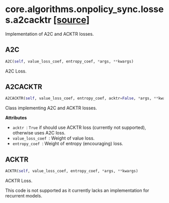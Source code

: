 # core.algorithms.onpolicy_sync.losses.a2cacktr [[source]](https://github.com/allenai/allenact/tree/master/core/algorithms/onpolicy_sync/losses/a2cacktr.py)
Implementation of A2C and ACKTR losses.
## A2C
```python
A2C(self, value_loss_coef, entropy_coef, *args, **kwargs)
```
A2C Loss.
## A2CACKTR
```python
A2CACKTR(self, value_loss_coef, entropy_coef, acktr=False, *args, **kwargs)
```
Class implementing A2C and ACKTR losses.

__Attributes__


- `acktr `: `True` if should use ACKTR loss (currently not supported), otherwise uses A2C loss.
- `value_loss_coef `: Weight of value loss.
- `entropy_coef `: Weight of entropy (encouraging) loss.

## ACKTR
```python
ACKTR(self, value_loss_coef, entropy_coef, *args, **kwargs)
```
ACKTR Loss.

This code is not supported as it currently lacks an implementation
for recurrent models.

